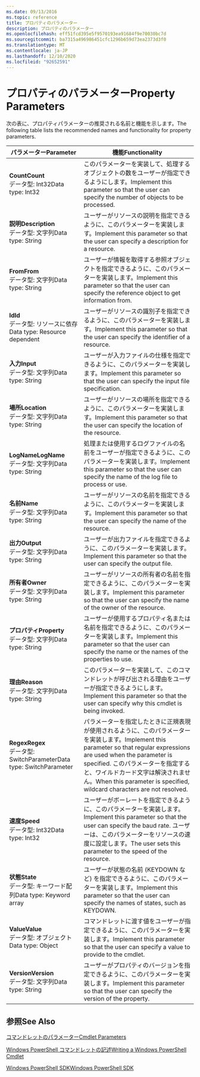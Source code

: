 ```yaml
---
ms.date: 09/13/2016
ms.topic: reference
title: プロパティのパラメーター
description: プロパティのパラメーター
ms.openlocfilehash: eff51fcd395e5f9570193ea91684f9e70030bc7d
ms.sourcegitcommit: ba7315a496986451cfc1296b659d73ea2373d3f0
ms.translationtype: MT
ms.contentlocale: ja-JP
ms.lasthandoff: 12/10/2020
ms.locfileid: "92652591"
---
```

# <a name="property-parameters"></a><span data-ttu-id="465f9-103">プロパティのパラメーター</span><span class="sxs-lookup"><span data-stu-id="465f9-103">Property Parameters</span></span>

<span data-ttu-id="465f9-104">次の表に、プロパティパラメーターの推奨される名前と機能を示します。</span><span class="sxs-lookup"><span data-stu-id="465f9-104">The following table lists the recommended names and functionality for property parameters.</span></span>

|<span data-ttu-id="465f9-105">パラメーター</span><span class="sxs-lookup"><span data-stu-id="465f9-105">Parameter</span></span>|<span data-ttu-id="465f9-106">機能</span><span class="sxs-lookup"><span data-stu-id="465f9-106">Functionality</span></span>|
|---|---|
|<span data-ttu-id="465f9-107">**Count**</span><span class="sxs-lookup"><span data-stu-id="465f9-107">**Count**</span></span><br><span data-ttu-id="465f9-108">データ型: Int32</span><span class="sxs-lookup"><span data-stu-id="465f9-108">Data type: Int32</span></span>|<span data-ttu-id="465f9-109">このパラメーターを実装して、処理するオブジェクトの数をユーザーが指定できるようにします。</span><span class="sxs-lookup"><span data-stu-id="465f9-109">Implement this parameter so that the user can specify the number of objects to be processed.</span></span>|
|<span data-ttu-id="465f9-110">**説明**</span><span class="sxs-lookup"><span data-stu-id="465f9-110">**Description**</span></span><br><span data-ttu-id="465f9-111">データ型: 文字列</span><span class="sxs-lookup"><span data-stu-id="465f9-111">Data type: String</span></span>|<span data-ttu-id="465f9-112">ユーザーがリソースの説明を指定できるように、このパラメーターを実装します。</span><span class="sxs-lookup"><span data-stu-id="465f9-112">Implement this parameter so that the user can specify a description for a resource.</span></span>|
|<span data-ttu-id="465f9-113">**From**</span><span class="sxs-lookup"><span data-stu-id="465f9-113">**From**</span></span><br><span data-ttu-id="465f9-114">データ型: 文字列</span><span class="sxs-lookup"><span data-stu-id="465f9-114">Data type: String</span></span>|<span data-ttu-id="465f9-115">ユーザーが情報を取得する参照オブジェクトを指定できるように、このパラメーターを実装します。</span><span class="sxs-lookup"><span data-stu-id="465f9-115">Implement this parameter so that the user can specify the reference object to get information from.</span></span>|
|<span data-ttu-id="465f9-116">**Id**</span><span class="sxs-lookup"><span data-stu-id="465f9-116">**Id**</span></span><br><span data-ttu-id="465f9-117">データ型: リソースに依存</span><span class="sxs-lookup"><span data-stu-id="465f9-117">Data type: Resource dependent</span></span>|<span data-ttu-id="465f9-118">ユーザーがリソースの識別子を指定できるように、このパラメーターを実装します。</span><span class="sxs-lookup"><span data-stu-id="465f9-118">Implement this parameter so that the user can specify the identifier of a resource.</span></span>|
|<span data-ttu-id="465f9-119">**入力**</span><span class="sxs-lookup"><span data-stu-id="465f9-119">**Input**</span></span><br><span data-ttu-id="465f9-120">データ型: 文字列</span><span class="sxs-lookup"><span data-stu-id="465f9-120">Data type: String</span></span>|<span data-ttu-id="465f9-121">ユーザーが入力ファイルの仕様を指定できるように、このパラメーターを実装します。</span><span class="sxs-lookup"><span data-stu-id="465f9-121">Implement this parameter so that the user can specify the input file specification.</span></span>|
|<span data-ttu-id="465f9-122">**場所**</span><span class="sxs-lookup"><span data-stu-id="465f9-122">**Location**</span></span><br><span data-ttu-id="465f9-123">データ型: 文字列</span><span class="sxs-lookup"><span data-stu-id="465f9-123">Data type: String</span></span>|<span data-ttu-id="465f9-124">ユーザーがリソースの場所を指定できるように、このパラメーターを実装します。</span><span class="sxs-lookup"><span data-stu-id="465f9-124">Implement this parameter so that the user can specify the location of the resource.</span></span>|
|<span data-ttu-id="465f9-125">**LogName**</span><span class="sxs-lookup"><span data-stu-id="465f9-125">**LogName**</span></span><br><span data-ttu-id="465f9-126">データ型: 文字列</span><span class="sxs-lookup"><span data-stu-id="465f9-126">Data type: String</span></span>|<span data-ttu-id="465f9-127">処理または使用するログファイルの名前をユーザーが指定できるように、このパラメーターを実装します。</span><span class="sxs-lookup"><span data-stu-id="465f9-127">Implement this parameter so that the user can specify the name of the log file to process or use.</span></span>|
|<span data-ttu-id="465f9-128">**名前**</span><span class="sxs-lookup"><span data-stu-id="465f9-128">**Name**</span></span><br><span data-ttu-id="465f9-129">データ型: 文字列</span><span class="sxs-lookup"><span data-stu-id="465f9-129">Data type: String</span></span>|<span data-ttu-id="465f9-130">ユーザーがリソースの名前を指定できるように、このパラメーターを実装します。</span><span class="sxs-lookup"><span data-stu-id="465f9-130">Implement this parameter so that the user can specify the name of the resource.</span></span>|
|<span data-ttu-id="465f9-131">**出力**</span><span class="sxs-lookup"><span data-stu-id="465f9-131">**Output**</span></span><br><span data-ttu-id="465f9-132">データ型: 文字列</span><span class="sxs-lookup"><span data-stu-id="465f9-132">Data type: String</span></span>|<span data-ttu-id="465f9-133">ユーザーが出力ファイルを指定できるように、このパラメーターを実装します。</span><span class="sxs-lookup"><span data-stu-id="465f9-133">Implement this parameter so that the user can specify the output file.</span></span>|
|<span data-ttu-id="465f9-134">**所有者**</span><span class="sxs-lookup"><span data-stu-id="465f9-134">**Owner**</span></span><br><span data-ttu-id="465f9-135">データ型: 文字列</span><span class="sxs-lookup"><span data-stu-id="465f9-135">Data type: String</span></span>|<span data-ttu-id="465f9-136">ユーザーがリソースの所有者の名前を指定できるように、このパラメーターを実装します。</span><span class="sxs-lookup"><span data-stu-id="465f9-136">Implement this parameter so that the user can specify the name of the owner of the resource.</span></span>|
|<span data-ttu-id="465f9-137">**プロパティ**</span><span class="sxs-lookup"><span data-stu-id="465f9-137">**Property**</span></span><br><span data-ttu-id="465f9-138">データ型: 文字列</span><span class="sxs-lookup"><span data-stu-id="465f9-138">Data type: String</span></span>|<span data-ttu-id="465f9-139">ユーザーが使用するプロパティ名または名前を指定できるように、このパラメーターを実装します。</span><span class="sxs-lookup"><span data-stu-id="465f9-139">Implement this parameter so that the user can specify the name or the names of the properties to use.</span></span>|
|<span data-ttu-id="465f9-140">**理由**</span><span class="sxs-lookup"><span data-stu-id="465f9-140">**Reason**</span></span><br><span data-ttu-id="465f9-141">データ型: 文字列</span><span class="sxs-lookup"><span data-stu-id="465f9-141">Data type: String</span></span>|<span data-ttu-id="465f9-142">このパラメーターを実装して、このコマンドレットが呼び出される理由をユーザーが指定できるようにします。</span><span class="sxs-lookup"><span data-stu-id="465f9-142">Implement this parameter so that the user can specify why this cmdlet is being invoked.</span></span>|
|<span data-ttu-id="465f9-143">**Regex**</span><span class="sxs-lookup"><span data-stu-id="465f9-143">**Regex**</span></span><br><span data-ttu-id="465f9-144">データ型: SwitchParameter</span><span class="sxs-lookup"><span data-stu-id="465f9-144">Data type: SwitchParameter</span></span>|<span data-ttu-id="465f9-145">パラメーターを指定したときに正規表現が使用されるように、このパラメーターを実装します。</span><span class="sxs-lookup"><span data-stu-id="465f9-145">Implement this parameter so that regular expressions are used when the parameter is specified.</span></span> <span data-ttu-id="465f9-146">このパラメーターを指定すると、ワイルドカード文字は解決されません。</span><span class="sxs-lookup"><span data-stu-id="465f9-146">When this parameter is specified, wildcard characters are not resolved.</span></span>|
|<span data-ttu-id="465f9-147">**速度**</span><span class="sxs-lookup"><span data-stu-id="465f9-147">**Speed**</span></span><br><span data-ttu-id="465f9-148">データ型: Int32</span><span class="sxs-lookup"><span data-stu-id="465f9-148">Data type: Int32</span></span>|<span data-ttu-id="465f9-149">ユーザーがボーレートを指定できるように、このパラメーターを実装します。</span><span class="sxs-lookup"><span data-stu-id="465f9-149">Implement this parameter so that the user can specify the baud rate.</span></span> <span data-ttu-id="465f9-150">ユーザーは、このパラメーターをリソースの速度に設定します。</span><span class="sxs-lookup"><span data-stu-id="465f9-150">The user sets this parameter to the speed of the resource.</span></span>|
|<span data-ttu-id="465f9-151">**状態**</span><span class="sxs-lookup"><span data-stu-id="465f9-151">**State**</span></span><br><span data-ttu-id="465f9-152">データ型: キーワード配列</span><span class="sxs-lookup"><span data-stu-id="465f9-152">Data type: Keyword array</span></span>|<span data-ttu-id="465f9-153">ユーザーが状態の名前 (KEYDOWN など) を指定できるように、このパラメーターを実装します。</span><span class="sxs-lookup"><span data-stu-id="465f9-153">Implement this parameter so that the user can specify the names of states, such as KEYDOWN.</span></span>|
|<span data-ttu-id="465f9-154">**Value**</span><span class="sxs-lookup"><span data-stu-id="465f9-154">**Value**</span></span><br><span data-ttu-id="465f9-155">データ型: オブジェクト</span><span class="sxs-lookup"><span data-stu-id="465f9-155">Data type: Object</span></span>|<span data-ttu-id="465f9-156">コマンドレットに渡す値をユーザーが指定できるように、このパラメーターを実装します。</span><span class="sxs-lookup"><span data-stu-id="465f9-156">Implement this parameter so that the user can  specify a value to provide to the cmdlet.</span></span>|
|<span data-ttu-id="465f9-157">**Version**</span><span class="sxs-lookup"><span data-stu-id="465f9-157">**Version**</span></span><br><span data-ttu-id="465f9-158">データ型: 文字列</span><span class="sxs-lookup"><span data-stu-id="465f9-158">Data type: String</span></span>|<span data-ttu-id="465f9-159">ユーザーがプロパティのバージョンを指定できるように、このパラメーターを実装します。</span><span class="sxs-lookup"><span data-stu-id="465f9-159">Implement this parameter so that the user can specify the version of the property.</span></span>|

## <a name="see-also"></a><span data-ttu-id="465f9-160">参照</span><span class="sxs-lookup"><span data-stu-id="465f9-160">See Also</span></span>

[<span data-ttu-id="465f9-161">コマンドレットのパラメーター</span><span class="sxs-lookup"><span data-stu-id="465f9-161">Cmdlet Parameters</span></span>](./cmdlet-parameters.md)

[<span data-ttu-id="465f9-162">Windows PowerShell コマンドレットの記述</span><span class="sxs-lookup"><span data-stu-id="465f9-162">Writing a Windows PowerShell Cmdlet</span></span>](./writing-a-windows-powershell-cmdlet.md)

[<span data-ttu-id="465f9-163">Windows PowerShell SDK</span><span class="sxs-lookup"><span data-stu-id="465f9-163">Windows PowerShell SDK</span></span>](../windows-powershell-reference.md)
